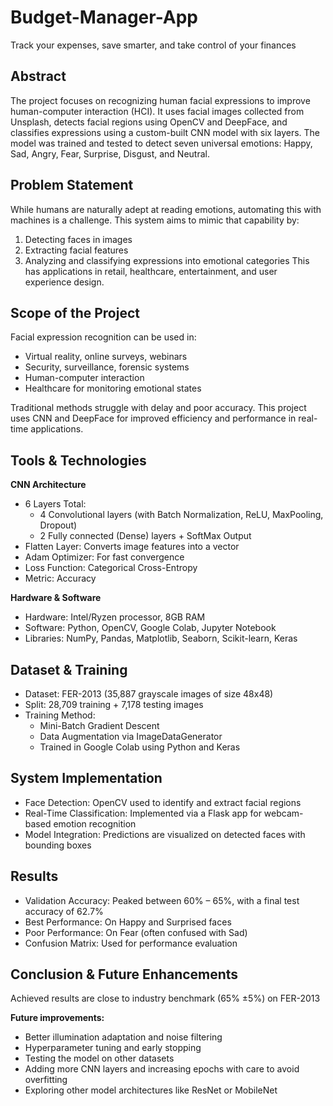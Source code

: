 # Budget-Manager-App
Track your expenses, save smarter, and take control of your finances

## Abstract
The project focuses on recognizing human facial expressions to improve human-computer interaction (HCI). It uses facial images collected from Unsplash, detects facial regions using OpenCV and DeepFace, and classifies expressions using a custom-built CNN model with six layers. The model was trained and tested to detect seven universal emotions: Happy, Sad, Angry, Fear, Surprise, Disgust, and Neutral.

## Problem Statement
While humans are naturally adept at reading emotions, automating this with machines is a challenge. This system aims to mimic that capability by:
1. Detecting faces in images
2. Extracting facial features
3. Analyzing and classifying expressions into emotional categories
This has applications in retail, healthcare, entertainment, and user experience design.

## Scope of the Project
Facial expression recognition can be used in:
- Virtual reality, online surveys, webinars
- Security, surveillance, forensic systems
- Human-computer interaction
- Healthcare for monitoring emotional states

Traditional methods struggle with delay and poor accuracy. This project uses CNN and DeepFace for improved efficiency and performance in real-time applications.

## Tools & Technologies
**CNN Architecture**
- 6 Layers Total:
   - 4 Convolutional layers (with Batch Normalization, ReLU, MaxPooling, Dropout)
   - 2 Fully connected (Dense) layers + SoftMax Output
- Flatten Layer: Converts image features into a vector
- Adam Optimizer: For fast convergence
- Loss Function: Categorical Cross-Entropy
- Metric: Accuracy

**Hardware & Software**
- Hardware: Intel/Ryzen processor, 8GB RAM
- Software: Python, OpenCV, Google Colab, Jupyter Notebook
- Libraries: NumPy, Pandas, Matplotlib, Seaborn, Scikit-learn, Keras

## Dataset & Training
- Dataset: FER-2013 (35,887 grayscale images of size 48x48)
- Split: 28,709 training + 7,178 testing images
- Training Method:
   - Mini-Batch Gradient Descent
   - Data Augmentation via ImageDataGenerator
   - Trained in Google Colab using Python and Keras

## System Implementation
- Face Detection: OpenCV used to identify and extract facial regions
- Real-Time Classification: Implemented via a Flask app for webcam-based emotion recognition
- Model Integration: Predictions are visualized on detected faces with bounding boxes

## Results
- Validation Accuracy: Peaked between 60% – 65%, with a final test accuracy of 62.7%
- Best Performance: On Happy and Surprised faces
- Poor Performance: On Fear (often confused with Sad)
- Confusion Matrix: Used for performance evaluation

## Conclusion & Future Enhancements
Achieved results are close to industry benchmark (65% ±5%) on FER-2013

**Future improvements:**
- Better illumination adaptation and noise filtering
- Hyperparameter tuning and early stopping
- Testing the model on other datasets
- Adding more CNN layers and increasing epochs with care to avoid overfitting
- Exploring other model architectures like ResNet or MobileNet

